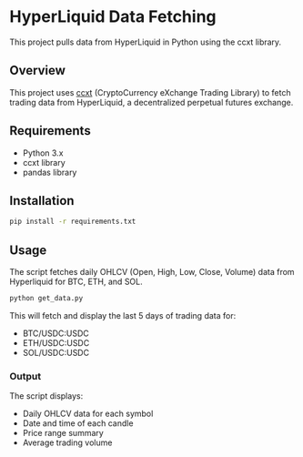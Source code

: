 # HyperLiquid Data Fetching

This project pulls data from HyperLiquid in Python using the ccxt library.

## Overview

This project uses [ccxt](https://github.com/ccxt/ccxt) (CryptoCurrency eXchange Trading Library) to fetch trading data from HyperLiquid, a decentralized perpetual futures exchange.

## Requirements

- Python 3.x
- ccxt library
- pandas library

## Installation

```bash
pip install -r requirements.txt
```

## Usage

The script fetches daily OHLCV (Open, High, Low, Close, Volume) data from Hyperliquid for BTC, ETH, and SOL.

```bash
python get_data.py
```

This will fetch and display the last 5 days of trading data for:
- BTC/USDC:USDC
- ETH/USDC:USDC
- SOL/USDC:USDC

### Output

The script displays:
- Daily OHLCV data for each symbol
- Date and time of each candle
- Price range summary
- Average trading volume
